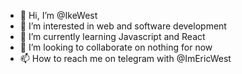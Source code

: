 - 👋 Hi, I’m @IkeWest
- 👀 I’m interested in web and software development 
- 🌱 I’m currently learning Javascript and React
- 💞️ I’m looking to collaborate on nothing for now
- 📫 How to reach me on telegram with @ImEricWest 

<!---
IkeWest/IkeWest is a ✨ special ✨ repository because its `README.md` (this file) appears on your GitHub profile.
You can click the Preview link to take a look at your changes.
--->
